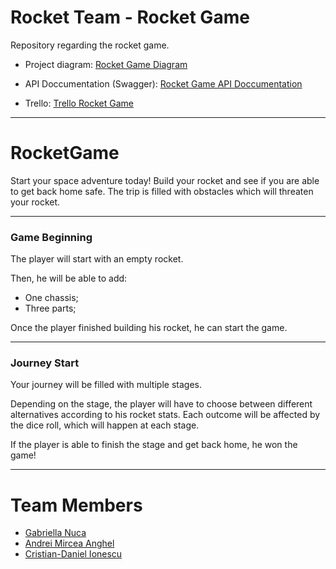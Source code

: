 # Rocket Team - Rocket Game

Repository regarding the rocket game.

* Project diagram:
[Rocket Game Diagram](https://lucid.app/lucidchart/dced70d6-eda9-4007-9a7e-115767475a14/edit?viewport_loc=-871%2C314%2C4248%2C1965%2C0_0&invitationId=inv_aaec92b2-d07c-4d97-ab15-c6685ff166af)

* API Doccumentation (Swagger):
[Rocket Game API Doccumentation](https://rhacp.github.io/Rocket-Game-Swagger/)

* Trello:
[Trello Rocket Game](https://trello.com/b/pfw3trlb/rocket-game)

---

# RocketGame

Start your space adventure today! Build your rocket and see if you are able to get back home safe. The trip is filled with obstacles which will threaten your rocket.

---

### Game Beginning

The player will start with an empty rocket.

Then, he will be able to add:

* One chassis;
* Three parts;

Once the player finished building his rocket, he can start the game.

---

### Journey Start

Your journey will be filled with multiple stages.

Depending on the stage, the player will have to choose between different alternatives according to his rocket stats. Each outcome will be affected by the dice roll, which will happen at each stage.

If the player is able to finish the stage and get back home, he won the game!

---

# Team Members

- [Gabriella Nuca](https://github.com/GabriellaNuca2209)     
- [Andrei Mircea Anghel](https://github.com/rhacp)
- [Cristian-Daniel Ionescu](https://github.com/Daniel7Ionescu)
